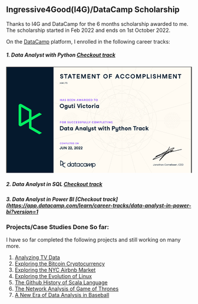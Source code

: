 ## Ingressive4Good(I4G)/DataCamp Scholarship

Thanks to I4G and DataCamp for the 6 months scholarship awarded to me. 
The scholarship started in Feb 2022 and ends on 1st October 2022.
 
On the [DataCamp](https://app.datacamp.com/learn) platform, I enrolled in the following career tracks:

##### 1. Data Analyst with Python [Checkout track](https://app.datacamp.com/learn/career-tracks/data-analyst-with-python?version=6)

  ![Statement of accomplishment](/images/statement.png)

##### 2. Data Analyst in SQL [Checkout track](https://app.datacamp.com/learn/career-tracks/data-analyst-in-sql?version=1)

##### 3. Data Analyst in Power BI [Checkout track](https://app.datacamp.com/learn/career-tracks/data-analyst-in-power-bi?version=1

### Projects/Case Studies Done So far:
I have so far completed the following projects and still working on many more.

1. [Analyzing TV Data](/Analyzing_TV_Data/notebook.ipynb)
2. [Exploring the Bitcoin Cryptocurrency](/Exploring_Bitcoin_Cryptocurrency_Market/notebook.ipynb)
3. [Exploring the NYC Airbnb Market](/Exploring_NYC_Airbnb_Market/notebook.ipynb)
4. [Exploring the Evolution of Linux](/Exploring_the_Evolution_of_Linux/notebook.ipynb)
5. [The Github History of Scala Language](/Github_History_of_Scala_Language/notebook.ipynb)
6. [The Network Analysis of Game of Thrones](/Network_Analysis_of_Game_of_thrones/notebook.ipynb)
7. [A New Era of Data Analysis in Baseball](/A_New_Era_of_Data_Analysis_in_Baseball/notebook.ipynb)


